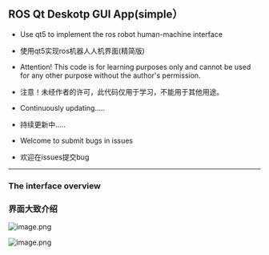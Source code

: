 ## ROS Qt Deskotp GUI App(simple）
- Use qt5 to implement the ros robot human-machine interface

- 使用qt5实现ros机器人人机界面(精简版)

- Attention! This code is for learning purposes only and cannot be used for any other purpose without the author's permission.

- 注意！未经作者的许可，此代码仅用于学习，不能用于其他用途。

- Continuously updating.....

- 持续更新中.....

- Welcome to submit bugs in issues

- 欢迎在issues提交bug

***
### The interface overview
### 界面大致介绍

![image.png](https://i.postimg.cc/zGh6HMVq/image.png)

![image.png](https://i.postimg.cc/5t0zRcLV/image.png)